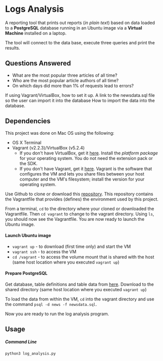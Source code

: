 # Logs Analysis

A reporting tool that prints out reports (_in plain text_) based on data loaded to a **PostgreSQL** database running in an Ubuntu image via a **Virtual Machine** installed on a laptop.

The tool will connect to the data base, execute three queries and print the results.

## Questions Answered
- What are the most popular three articles of all time?
- Who are the most popular article authors of all time?
- On which days did more than 1% of requests lead to errors?

If using Vagrant/VirtualBox, how to set it up.
A link to the newsdata.sql file so the user can import it into the database
How to import the data into the database.


## Dependencies

This project was done on Mac OS using the following:
- OS X Terminal
- Vagrant (v2.2.3)/VirtualBox (v5.2.4)
  - If you don't have VirtualBox, get it [here](https://www.virtualbox.org/wiki/Downloads). Install the *platform package* for your operating system. You do not need the extension pack or the SDK.
  - If you don't have Vagrant, get it [here](https://www.vagrantup.com/downloads.html). Vagrant is the software that configures the VM and lets you share files between your host computer and the VM's filesystem; install the version for your operating system.


Use Github to clone or download this [repository](https://github.com/udacity/fullstack-nanodegree-vm).  This repository contains the Vagrantfile that provides (defines) the environment used by this project.

From a terminal, `cd` to the directory where your cloned or downloaded the Vagrantfile.  Then `cd vagrant` to change to the vagrant directory. Using `ls`, you should now see the Vagrantfile. You are now ready to launch the Ubuntu image.

#### Launch Ubuntu image
- `vagrant up`  - to download (first time only) and start the VM
- `vagrant ssh` - to access the VM
- `cd /vagrant` - to access the volume mount that is shared with the host (same host location where you executed `vagrant up`)

#### Prepare PostgreSQL
Get database, table definitions and table data from [here](https://d17h27t6h515a5.cloudfront.net/topher/2016/August/57b5f748_newsdata/newsdata.zip).  Download to the shared directory (same host location where you executed `vagrant up`)

To load the data from within the VM, `cd` into the vagrant directory and use the command `psql -d news -f newsdata.sql`.

Now you are ready to run the log analysis program.

## Usage

##### Command Line

```
python3 log_analysis.py
```


